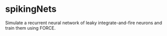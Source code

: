 # spikingNets

Simulate a recurrent neural network of leaky integrate-and-fire neurons and train them using FORCE.
